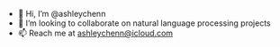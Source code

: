 - 👋 Hi, I’m @ashleychenn
- 💞️ I’m looking to collaborate on natural language processing projects
- 📫 Reach me at ashleychenn@icloud.com
<!--- - 🖋 Find me on Medium <a href="https://ashleystevenschenn.medium.com">@ashleystevenschenn</a> --->


<!---
ashleychenn/ashleychenn is a ✨ special ✨ repository because its `README.md` (this file) appears on your GitHub profile.
You can click the Preview link to take a look at your changes.
--->
